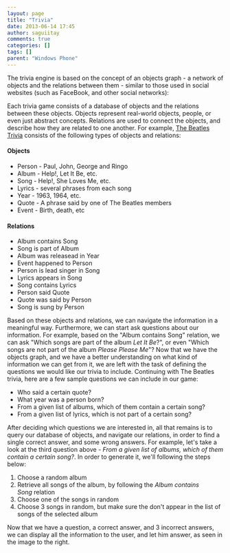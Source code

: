 ```yaml
---
layout: page
title: "Trivia"
date: 2013-06-14 17:45
author: saguiitay
comments: true
categories: []
tags: []
parent: "Windows Phone"
---
```

The trivia engine is based on the concept of an objects graph - a network of objects and the relations between them - similar to those used in social websites (such as FaceBook, and other social networks):

Each trivia game consists of a database of objects and the relations between these objects. Objects represent real-world objects, people, or even just abstract concepts. Relations are used to connect the objects, and describe how they are related to one another. For example, [The Beatles Trivia](http://www.wp7trivia.com/thebeatles/) consists of the following types of objects and relations:


#### Objects

-   Person - Paul, John, George and Ringo
-   Album - Help!, Let It Be, etc.
-   Song - Help!, She Loves Me, etc.
-   Lyrics - several phrases from each song
-   Year - 1963, 1964, etc.
-   Quote - A phrase said by one of The Beatles members
-   Event - Birth, death, etc

#### Relations

-   Album contains Song
-   Song is part of Album
-   Album was releasead in Year
-   Event happened to Person
-   Person is lead singer in Song
-   Lyrics appears in Song
-   Song contains Lyrics
-   Person said Quote
-   Quote was said by Person
-   Song is sung by Person

Based on these objects and relations, we can navigate the information in a meaningful way. Furthermore, we can start ask questions about our information. For example, based on the "Album contains Song" relation, we can ask "Which songs are part of the album *Let It Be*?", or even "Which songs are not part of the album *Please Please Me*"? Now that we have the objects graph, and we have a better understanding on what kind of information we can get from it, we are left with the task of defining the questions we would like our trivia to include. Continuing with The Beatles trivia, here are a few sample questions we can include in our game:
-   Who said a certain quote?
-   What year was a person born?
-   From a given list of albums, which of them contain a certain song?
-   From a given list of lyrics, which is not part of a certain song?

After deciding which questions we are interested in, all that remains is to query our database of objects, and navigate our relations, in order to find a single correct answer, and some wrong answers. For example, let's take a look at the third question above - *From a given list of albums, which of them contain a certain song?*. In order to generate it, we'll following the steps below:
1.  Choose a random album
2.  Retrieve all songs of the album, by following the *Album contains Song* relation
3.  Choose one of the songs in random
4.  Choose 3 songs in random, but make sure the don't appear in the list of songs of the selected album

Now that we have a question, a correct answer, and 3 incorrect answers, we can display all the information to the user, and let him answer, as seen in the image to the right.




